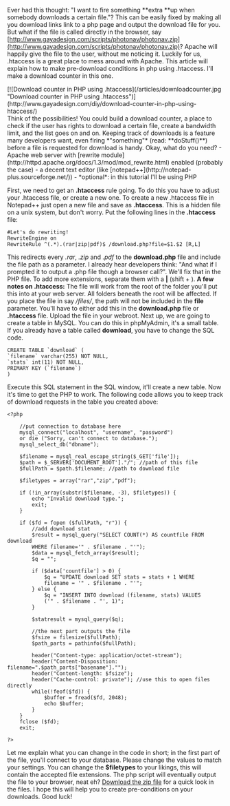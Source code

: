 Ever had this thought: "I want to fire something **extra **up when somebody downloads a certain file."? This can be easily fixed by making all you download links link to a php page and output the download file for you. But what if the file is called directly in the browser, say [http://www.gayadesign.com/scripts/photonav/photonav.zip](http://www.gayadesign.com/scripts/photonav/photonav.zip)? Apache will happily give the file to the user, without me noticing it. Luckily for us, .htaccess is a great place to mess around with Apache. This article will explain how to make pre-download conditions in php using .htaccess. I'll make a download counter in this one.

<div class="border">[![Download counter in PHP using .htaccess](/articles/downloadcounter.jpg "Download counter in PHP using .htaccess")](http://www.gayadesign.com/diy/download-counter-in-php-using-htaccess/)</div><span id="more-137"></span> Think of the possibilities! You could build a download counter, a place to check if the user has rights to download a certain file, create a bandwidth limit, and the list goes on and on. Keeping track of downloads is a feature many developers want, even firing *"something"* (read: **doStuff()**) before a file is requested for download is handy. Okay, what do you need? - Apache web server with [rewrite module](http://httpd.apache.org/docs/1.3/mod/mod_rewrite.html) enabled (probably the case)
- a decent text editor (like [notepad++](http://notepad-plus.sourceforge.net/))
- *optional*: in this tutorial I'll be using PHP

 First, we need to get an **.htaccess** rule going. To do this you have to adjust your .htaccess file, or create a new one. To create a new .htaccess file in Notepad++ just open a new file and save as **.htaccess**. This is a hidden file on a unix system, but don't worry. Put the following lines in the **.htaccess** file: 
```clike
#Let's do rewriting!
RewriteEngine on
RewriteRule ^(.*).(rar|zip|pdf)$ /download.php?file=$1.$2 [R,L]
```
 This redirects every *.rar*, *.zip* and *.pdf* to the **download.php** file and include the file path as a parameter. I already hear developers think: "And what if I prompted it to output a .php file though a browser call?". We'll fix that in the PHP file. To add more extensions, separate them with a **|** (shift + ). **A few notes on .htaccess:** The file will work from the root of the folder you'll put this into at your web server. All folders beneath the root will be affected. If you place the file in say */files/*, the path will not be included in the **file** parameter. You'll have to either add this in the **download.php** file or **.htaccess** file. Upload the file in your webroot. Next up, we are going to create a table in MySQL. You can do this in phpMyAdmin, it's a small table. If you already have a table called **download**, you have to change the SQL code. 
```clike
CREATE TABLE `download` (
`filename` varchar(255) NOT NULL,
`stats` int(11) NOT NULL,
PRIMARY KEY (`filename`)
)
```
 Execute this SQL statement in the SQL window, it'll create a new table. Now it's time to get the PHP to work. The following code allows you to keep track of download requests in the table you created above: 
```clike
<?php

    //put connection to database here
    mysql_connect("localhost", "username", "password")
    or die ("Sorry, can't connect to database.");
    mysql_select_db("dbname");

    $filename = mysql_real_escape_string($_GET['file']);
    $path = $_SERVER['DOCUMENT_ROOT']."/"; //path of this file
    $fullPath = $path.$filename; //path to download file
    
    $filetypes = array("rar","zip","pdf");
    
    if (!in_array(substr($filename, -3), $filetypes)) {
        echo "Invalid download type.";
        exit;
    }

    if ($fd = fopen ($fullPath, "r")) {
        //add download stat
        $result = mysql_query("SELECT COUNT(*) AS countfile FROM download
        WHERE filename='" . $filename . "'");
        $data = mysql_fetch_array($result);
        $q = "";
    
        if ($data['countfile'] > 0) {
            $q = "UPDATE download SET stats = stats + 1 WHERE
            filename = '" . $filename . "'";
        } else {
            $q = "INSERT INTO download (filename, stats) VALUES
            ('" . $filename . "', 1)";
        }
        
        $statresult = mysql_query($q);
        
        //the next part outputs the file
        $fsize = filesize($fullPath);
        $path_parts = pathinfo($fullPath);
        
        header("Content-type: application/octet-stream");
        header("Content-Disposition: filename=".$path_parts["basename"]."");
        header("Content-length: $fsize");
        header("Cache-control: private"); //use this to open files directly
        while(!feof($fd)) {
            $buffer = fread($fd, 2048);
            echo $buffer;
        }
    }
    fclose ($fd);
    exit;

?>
```
 Let me explain what you can change in the code in short; in the first part of the file, you'll connect to your database. Please change the values to match your settings. You can change the **$filetypes** to your likings, this will contain the accepted file extensions. The php script will eventually output the file to your browser, neat eh? [Download the zip file](http://gayadesign.nl/scripts/uploads/downloadhtaccess.zip) for a quick look in the files. I hope this will help you to create pre-conditions on your downloads. Good luck!